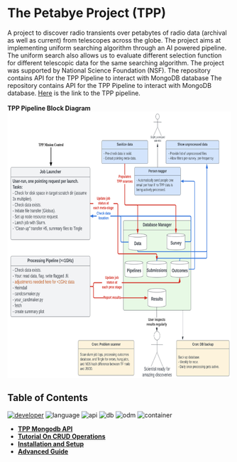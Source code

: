 # The Petabye Project (TPP)
A project to discover radio transients over petabytes of radio data (archival as well as current) from telescopes across the globe. The project aims at implementing uniform searching algorithm through an AI powered pipeline. The uniform search also allows us to evaluate different selection function for different telescopic data for the same searching algorithm. The project was supported by National Science Foundation (NSF). The repository contains API for the TPP Pipeline to interact with MongoDB database
The repository contains API for the TPP Pipeline to interact with MongoDB database. [Here](https://github.com/thepetabyteproject/tpp) is the link to the TPP pipeline. <br><br>
**TPP Pipeline Block Diagram**<br>
<img src="TPP_blockdiagram.png" alt="TPP Block Diagram" width="800" height="600">


## Table of Contents
[![developer](https://img.shields.io/badge/Dev-bikashkharel-green?style)](https://github.com/kharelb)
![language](https://img.shields.io/badge/Language-Python-blue?style)
![api](https://img.shields.io/badge/API-FASTAPI-yellow?style)
![db](https://img.shields.io/badge/DBMS-MongoDB-purple?style)
![odm](https://img.shields.io/badge/ODM-Beanie/Pydantic-red?style)
![container](https://img.shields.io/badge/Container-Docker-pink?style)





- [__TPP Mongodb API__](page1.md)
- [__Tutorial On CRUD Operations__](page2.md)
- [__Installation and Setup__](page3.md)
- [__Advanced Guide__](page4.md)
